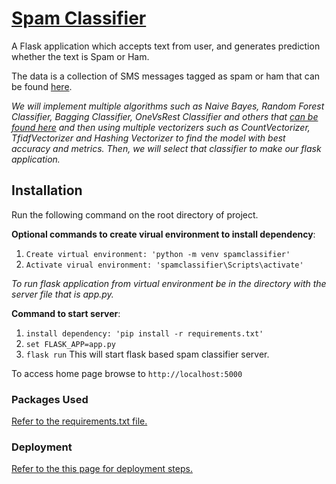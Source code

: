 # [Spam Classifier](https://sms-spam-classifier-zippy.herokuapp.com/)
A Flask application which accepts text from user, and generates prediction whether the text is Spam or Ham.

The data is a collection of SMS messages tagged as spam or ham that can be found [here](https://www.kaggle.com/uciml/sms-spam-collection-dataset). 

*We will implement multiple algorithms such as Naive Bayes, Random Forest Classifier, Bagging Classifier, OneVsRest Classifier and others that [can be found here](https://github.com/ZippySphinx/spam_ham-classifier/blob/master/classifier.ipynb) and then using multiple vectorizers such as CountVectorizer, TfidfVectorizer and Hashing Vectorizer to find the model with best accuracy and metrics. Then, we will select that classifier to make our flask application.*

## Installation
Run the following command on the root directory of project.

**Optional commands to create virual environment to install dependency**:
1. `Create virtual environment: 'python -m venv spamclassifier'`
2. `Activate virual environment: 'spamclassifier\Scripts\activate'`

*To run flask application from virtual environment be in the directory with the server file that is app.py.*

**Command to start server**:
1. `install dependency: 'pip install -r requirements.txt'`
2. `set FLASK_APP=app.py`
3. `flask run`
This will start flask based spam classifier server.

To access home page browse to `http://localhost:5000`

### Packages Used
[Refer to the requirements.txt file.](https://github.com/ZippySphinx/spam_ham-classifier/blob/master/requirements.txt)

### Deployment
[Refer to the this page for deployment steps.](https://devcenter.heroku.com/categories/deployment)
